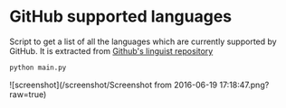 # GitHub supported languages
Script to get a list of all the languages which are currently supported by GitHub. It is extracted from [Github's linguist repository](https://github.com/github/linguist)

```python
python main.py
```

![screenshot](/screenshot/Screenshot from 2016-06-19 17:18:47.png?raw=true)
